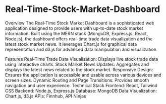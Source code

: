 # Real-Time-Stock-Market-Dashboard
Overview
The Real-Time Stock Market Dashboard is a sophisticated web application designed to provide users with up-to-date stock market information. Built using the MERN stack (MongoDB, Express.js, React, Node.js), the dashboard offers real-time trade data visualization and the latest stock market news. It leverages Chart.js for graphical data representation and d3.js for advanced data manipulation and visualization.

Features
Real-Time Trade Data Visualization: Displays live stock trade data using interactive charts.
Stock Market News Updates: Aggregates and displays the latest news related to the stock market.
Responsive Design: Ensures the application is accessible and usable across various devices and screen sizes.
Dynamic Routing and Page Transitions: Provides smooth navigation and user experience.
Technical Stack
Frontend: React, Tailwind CSS
Backend: Node.js, Express.js
Database: MongoDB
Data Visualization: Chart.js, d3.js
APIs: Finnhub, API Ninjas
